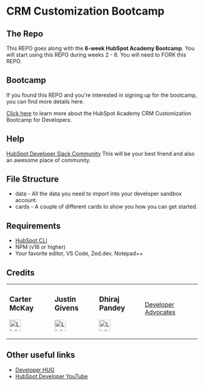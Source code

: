 # CRM Customization Bootcamp
## The Repo
This REPO goes along with the **6-week HubSpot Academy Bootcamp**. 
You will start using this REPO during weeks 2 - 6. You will need to FORK this REPO.

## Bootcamp
If you found this REPO and you're interested in signing up for the bootcamp, you can find more details here.

[Click here](https://www.hubspot.com/academy/bootcamps/crmcb) to learn more about the HubSpot Academy CRM Customization Bootcamp for Developers.

## Help
[HubSpot Developer Slack Community](https://developers.hubspot.com/slack)
This will be your best friend and also an awesome place of community. 

## File Structure
- data - All the data you need to import into your developer sandbox account.
- cards - A couple of different cards to show you how you can get started.

## Requirements
- [HubSpot CLI](https://github.com/HubSpot/hubspot-cli/)
- NPM (v16 or higher)
- Your favorite editor, VS Code, Zed.dev, Notepad++ 

## Credits
<table>
<tr>
<td><h3>Carter McKay</h3>
<p><a target="_blank" rel="noopener" href="https://www.linkedin.com/in/carterwm/"><img src="https://img.shields.io/badge/LinkedIn-0077B5?style=for-the-badge&logo=linkedin&logoColor=white" height="30" alt="LinkedIn Badge"/></a></ul>
</td>
<td><h3>Justin Givens</h3>
<p><a target="_blank" rel="noopener" href="https://www.linkedin.com/in/justindgivens/"><img src="https://img.shields.io/badge/LinkedIn-0077B5?style=for-the-badge&logo=linkedin&logoColor=white" height="30" alt="LinkedIn Badge"/></a></p>
</td>
<td><h3>Dhiraj Pandey</h3>
<p><a target="_blank" rel="noopener" href="https://www.linkedin.com/in/dhirajpandey/"><img src="https://img.shields.io/badge/LinkedIn-0077B5?style=for-the-badge&logo=linkedin&logoColor=white" height="30" alt="LinkedIn Badge"/></a></p>
</td>
<td><a><a target="_blank" rel="noopener" href="https://github.com/hubspotdev/">Developer Advocates</a></h3>
<p></p>
</td>
</tr>
</table>

## Other useful links
- [Developer HUG](https://events.hubspot.com/developer/)
- [HubSpot Developer YouTube](https://www.youtube.com/@HubSpotDevelopers)
